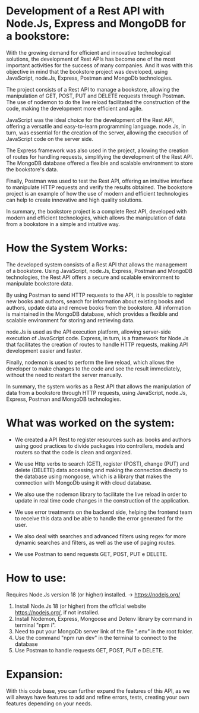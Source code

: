 # Development of a Rest API with Node.Js, Express and MongoDB for a bookstore:

With the growing demand for efficient and innovative technological solutions, the development of Rest APIs has become one of the most important activities for the success of many companies. And it was with this objective in mind that the bookstore project was developed, using JavaScript, node.Js, Express, Postman and MongoDb technologies.

The project consists of a Rest API to manage a bookstore, allowing the manipulation of GET, POST, PUT and DELETE requests through Postman. The use of nodemon to do the live reload facilitated the construction of the code, making the development more efficient and agile.

JavaScript was the ideal choice for the development of the Rest API, offering a versatile and easy-to-learn programming language. node.Js, in turn, was essential for the creation of the server, allowing the execution of JavaScript code on the server side.

The Express framework was also used in the project, allowing the creation of routes for handling requests, simplifying the development of the Rest API. The MongoDB database offered a flexible and scalable environment to store the bookstore's data.

Finally, Postman was used to test the Rest API, offering an intuitive interface to manipulate HTTP requests and verify the results obtained. The bookstore project is an example of how the use of modern and efficient technologies can help to create innovative and high quality solutions.

In summary, the bookstore project is a complete Rest API, developed with modern and efficient technologies, which allows the manipulation of data from a bookstore in a simple and intuitive way.

# How the System Works:

The developed system consists of a Rest API that allows the management of a bookstore. Using JavaScript, node.Js, Express, Postman and MongoDB technologies, the Rest API offers a secure and scalable environment to manipulate bookstore data.

By using Postman to send HTTP requests to the API, it is possible to register new books and authors, search for information about existing books and authors, update data and remove books from the bookstore. All information is maintained in the MongoDB database, which provides a flexible and scalable environment for storing and retrieving data.

node.Js is used as the API execution platform, allowing server-side execution of JavaScript code. Express, in turn, is a framework for Node.Js that facilitates the creation of routes to handle HTTP requests, making API development easier and faster.

Finally, nodemon is used to perform the live reload, which allows the developer to make changes to the code and see the result immediately, without the need to restart the server manually.

In summary, the system works as a Rest API that allows the manipulation of data from a bookstore through HTTP requests, using JavaScript, node.Js, Express, Postman and MongoDB technologies.

# What was worked on the system:

* We created a API Rest to register resources such as: books and authors using good practices to divide packages into controllers, models and routers so that the code is clean and organized.

* We use Http verbs to search (GET), register (POST), change (PUT) and delete (DELETE) data accessing and making the connection directly to the database using mongoose, which is a library that makes the connection with MongoDb using it with cloud database.

* We also use the nodemon library to facilitate the live reload in order to update in real time code changes in the construction of the application.

* We use error treatments on the backend side, helping the frontend team to receive this data and be able to handle the error generated for the user.

* We also deal with searches and advanced filters using regex for more dynamic searches and filters, as well as the use of paging routes.

* We use Postman to send requests GET, POST, PUT e DELETE.

# How to use:

Requires Node.Js version 18 (or higher) installed. -> https://nodejs.org/

1. Install Node.Js 18 (or higher) from the official website https://nodejs.org/, if not installed.
2. Install Nodemon, Express, Mongoose and Dotenv library by command in terminal "npm i".
3. Need to put your MongoDb server link of the file ".env" in the root folder.
4. Use the command "npm run dev" in the terminal to connect to the database
5. Use Postman to handle requests GET, POST, PUT e DELETE.

# Expansion:

With this code base, you can further expand the features of this API, as we will always have features to add and refine errors, tests, creating your own features depending on your needs.

